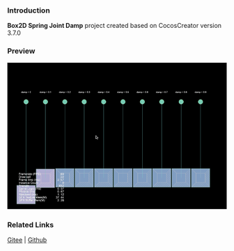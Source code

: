 ### Introduction
**Box2D Spring Joint Damp** project created based on CocosCreator version 3.7.0 

### Preview
![image](../../../gif/202211/2022110320.gif)

### Related Links
[Gitee](https://gitee.com/mirrors_cocos-creator/cocos-example-physics/tree/v3.x/2d/box2d/assets/cases/example/joints) | [Github](https://github.com/cocos/cocos-example-physics/tree/v3.x/2d/box2d/assets/cases/example/joints)